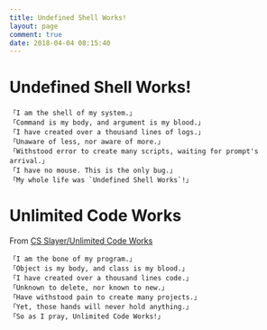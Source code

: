 ```yaml
---
title: Undefined Shell Works!
layout: page
comment: true
date: 2018-04-04 08:15:40
---
```

# Undefined Shell Works!

```plain
「I am the shell of my system.」
「Command is my body, and argument is my blood.」
「I have created over a thousand lines of logs.」
「Unaware of less, nor aware of more.」
「Withstood error to create many scripts, waiting for prompt's arrival.」
「I have no mouse. This is the only bug.」
「My whole life was `Undefined Shell Works`!」
```

# Unlimited Code Works

From [CS Slayer/Unlimited Code Works](https://www.csslayer.info/wordpress/unlimited-code-works/)

```plain
「I am the bone of my program.」
「Object is my body, and class is my blood.」
「I have created over a thousand lines code.」
「Unknown to delete, nor known to new.」
「Have withstood pain to create many projects.」
「Yet, those hands will never hold anything.」
「So as I pray, Unlimited Code Works!」
```
